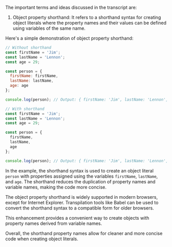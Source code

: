 The important terms and ideas discussed in the transcript are:

1. Object property shorthand: It refers to a shorthand syntax for creating object literals where the property names and their values can be defined using variables of the same name.

Here's a simple demonstration of object property shorthand:

```javascript
// Without shorthand
const firstName = 'Jim';
const lastName = 'Lennon';
const age = 29;

const person = {
  firstName: firstName,
  lastName: lastName,
  age: age
};

console.log(person); // Output: { firstName: 'Jim', lastName: 'Lennon', age: 29 }

// With shorthand
const firstName = 'Jim';
const lastName = 'Lennon';
const age = 29;

const person = {
  firstName,
  lastName,
  age
};

console.log(person); // Output: { firstName: 'Jim', lastName: 'Lennon', age: 29 }
```

In the example, the shorthand syntax is used to create an object literal `person` with properties assigned using the variables `firstName`, `lastName`, and `age`. The shorthand reduces the duplication of property names and variable names, making the code more concise.

The object property shorthand is widely supported in modern browsers, except for Internet Explorer. Transpilation tools like Babel can be used to convert the shorthand syntax to a compatible form for older browsers.

This enhancement provides a convenient way to create objects with property names derived from variable names.

Overall, the shorthand property names allow for cleaner and more concise code when creating object literals.